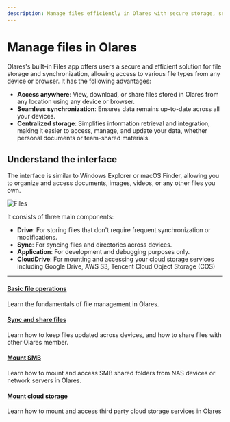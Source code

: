 ```yaml
---
description: Manage files efficiently in Olares with secure storage, seamless synchronization across devices, and centralized file management capabilities.
---
```

# Manage files in Olares

Olares's built-in Files app offers users a secure and efficient solution for file storage and synchronization, allowing access to various file types from any device or browser. It has the following advantages:

* **Access anywhere**: View, download, or share files stored in Olares from any location using any device or browser.
* **Seamless synchronization**: Ensures data remains up-to-date across all your devices.
* **Centralized storage**: Simplifies information retrieval and integration, making it easier to access, manage, and update your data, whether personal documents or team-shared materials.

## Understand the interface
The interface is similar to Windows Explorer or macOS Finder, allowing you to organize and access documents, images, videos, or any other files you own.

![Files](/images/manual/olares/files.png#bordered)

It consists of three main components:

* **Drive**: For storing files that don't require frequent synchronization or modifications.
* **Sync**: For syncing files and directories across devices.
* **Application**: For development and debugging purposes only.
* **CloudDrive**: For mounting and accessing your cloud storage services including Google Drive, AWS S3, Tencent Cloud Object Storage (COS) 

---
<div>
<h4><a href="./add-edit-download">Basic file operations</a></h4>
Learn the fundamentals of file management in Olares.
</div>

<div>
<h4><a href="../../larepass/sync-share">Sync and share files</a></h4>
Learn how to keep files updated across devices, and how to share files with other Olares member.
</div>

<div>
<h4><a href="./mount-SMB">Mount SMB</a></h4>
Learn how to mount and access SMB shared folders from NAS devices or network servers in Olares.
</div>

<div>
<h4><a href="./mount-cloud-storage">Mount cloud storage</a></h4>
Learn how to mount and access third party cloud storage services in Olares
</div>


